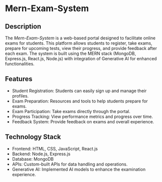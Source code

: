 # Mern-Exam-System
## Description
The *Mern-Exam-System* is a web-based portal designed to facilitate online exams for students. This platform allows students to register, take exams, prepare for upcoming tests, view their progress, and provide feedback after each exam. The system is built using the MERN stack (MongoDB, Express.js, React.js, Node.js) with integration of Generative AI for enhanced functionalities.

## Features
- Student Registration: Students can easily sign up and manage their profiles.
- Exam Preparation: Resources and tools to help students prepare for exams.
- Exam Participation: Take exams directly through the portal.
- Progress Tracking: View performance metrics and progress over time.
- Feedback System: Provide feedback on exams and overall experience.

## Technology Stack
- Frontend: HTML, CSS, JavaScript, React.js
- Backend: Node.js, Express.js
- Database: MongoDB
- APIs: Custom-built APIs for data handling and operations.
- Generative AI: Implemented AI models to enhance the examination experience.
